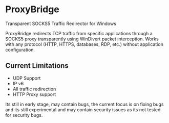 # ProxyBridge

Transparent SOCKS5 Traffic Redirector for Windows

ProxyBridge redirects TCP traffic from specific applications through a SOCKS5 proxy transparently using WinDivert packet interception. Works with any protocol (HTTP, HTTPS, databases, RDP, etc.) without application configuration.


## Current Limitations

- UDP Support
- IP v6
- All traffic redirection
- HTTP Proxy support

Its still in early stage, may contain bugs, the current focus is on fixing bugs and its still experimental and may contain security issues as its not tested for security bugs.
